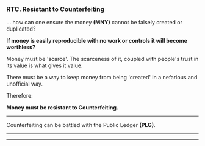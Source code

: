 
### RTC. Resistant to Counterfeiting


... how can one ensure the money **(MNY)** cannot be falsely created or duplicated?


**If money is easily reproducible with no work or controls it will become worthless?**

Money must be 'scarce'.  The scarceness of it, coupled with people's trust in its value is what gives it value.

There must be a way to keep money from being 'created' in a nefarious and unofficial way.

Therefore:

**Money must be resistant to Counterfeiting.**

----------

Counterfeiting can be battled with the Public Ledger **(PLG)**.


----------

----------





